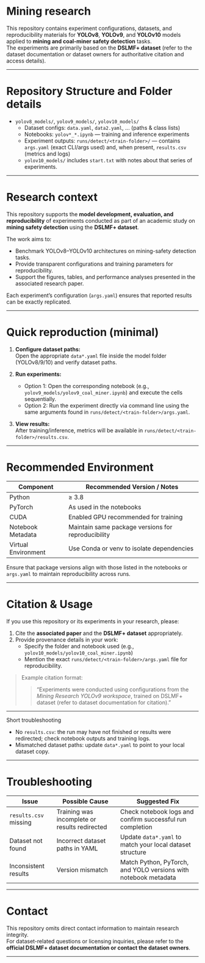  # Mining research 

This repository contains experiment configurations, datasets, and reproducibility materials for **YOLOv8**, **YOLOv9**, and **YOLOv10** models applied to **mining and coal-miner safety detection** tasks.  
The experiments are primarily based on the **DSLMF+ dataset** (refer to the dataset documentation or dataset owners for authoritative citation and access details).

---

# Repository Structure and Folder details
 - `yolov8_models/`, `yolov9_models/`, `yolov10_models/`
	 - Dataset configs: `data.yaml`, `data2.yaml`, ... (paths & class lists)
	 - Notebooks: `yolov*_*.ipynb` — training and inference experiments
	 - Experiment outputs: `runs/detect/<train-folder>/` — contains `args.yaml` (exact CLI/args used) and, when present, `results.csv` (metrics and logs)
	 - `yolov10_models/` includes `start.txt` with notes about that series of experiments.

---

# Research context
This repository supports the **model development, evaluation, and reproducibility** of experiments conducted as part of an academic study on **mining safety detection** using the **DSLMF+ dataset**.  

The work aims to:  
- Benchmark YOLOv8–YOLOv10 architectures on mining-safety detection tasks.  
- Provide transparent configurations and training parameters for reproducibility.  
- Support the figures, tables, and performance analyses presented in the associated research paper.  

Each experiment’s configuration (`args.yaml`) ensures that reported results can be exactly replicated.

---

# Quick reproduction (minimal)
1. **Configure dataset paths:**  
   Open the appropriate `data*.yaml` file inside the model folder (YOLOv8/9/10) and verify dataset paths.

2. **Run experiments:**  
   - Option 1: Open the corresponding notebook (e.g., `yolov9_models/yolov9_coal_miner.ipynb`) and execute the cells sequentially.  
   - Option 2: Run the experiment directly via command line using the same arguments found in `runs/detect/<train-folder>/args.yaml`.

3. **View results:**  
   After training/inference, metrics will be available in `runs/detect/<train-folder>/results.csv`.

---

# Recommended Environment  

| Component | Recommended Version / Notes |
|------------|-----------------------------|
| Python | ≥ 3.8 |
| PyTorch | As used in the notebooks |
| CUDA | Enabled GPU recommended for training |
| Notebook Metadata | Maintain same package versions for reproducibility |
| Virtual Environment | Use Conda or venv to isolate dependencies |

Ensure that package versions align with those listed in the notebooks or `args.yaml` to maintain reproducibility across runs.

---

# Citation & Usage  

If you use this repository or its experiments in your research, please:

1. Cite the **associated paper** and the **DSLMF+ dataset** appropriately.  
2. Provide provenance details in your work:
   - Specify the folder and notebook used (e.g., `yolov10_models/yolov10_coal_miner.ipynb`)  
   - Mention the exact `runs/detect/<train-folder>/args.yaml` file for reproducibility.  

> Example citation format:
> > “Experiments were conducted using configurations from the *Mining Research YOLOv9 workspace*, trained on DSLMF+ dataset (refer to dataset documentation for citation).”

---

 Short troubleshooting
 - No `results.csv`: the run may have not finished or results were redirected; check notebook outputs and training logs.
 - Mismatched dataset paths: update `data*.yaml` to point to your local dataset copy.

---

# Troubleshooting  

| Issue | Possible Cause | Suggested Fix |
|--------|----------------|----------------|
| `results.csv` missing | Training was incomplete or results redirected | Check notebook logs and confirm successful run completion |
| Dataset not found | Incorrect dataset paths in YAML | Update `data*.yaml` to match your local dataset structure |
| Inconsistent results | Version mismatch | Match Python, PyTorch, and YOLO versions with notebook metadata |

---

# Contact  

This repository omits direct contact information to maintain research integrity.  
For dataset-related questions or licensing inquiries, please refer to the **official DSLMF+ dataset documentation or contact the dataset owners**.

---

